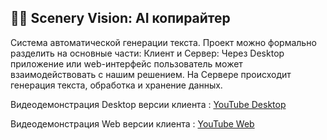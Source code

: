 ## 👩‍💻 Scenery Vision: AI копирайтер

Система автоматической генерации текста. Проект
можно формально разделить на основные части: Клиент и Сервер:
Через Desktop приложение или web-интерфейс пользователь может
взаимодействовать с нашим решением. На Сервере происходит
генерация текста, обработка и хранение данных.

Видеодемонстрация Desktop версии клиента : [YouTube Desktop](https://www.youtube.com/watch?v=7-Tvetb9HiU)

Видеодемонстрация Web версии клиента : [YouTube Web](https://www.youtube.com/watch?v=a6AvfHoysBc)

<!--

**Here are some ideas to get you started:**

🙋‍♀️ A short introduction - what is your organization all about?
🌈 Contribution guidelines - how can the community get involved?
👩‍💻 Useful resources - where can the community find your docs? Is there anything else the community should know?
🍿 Fun facts - what does your team eat for breakfast?
🧙 Remember, you can do mighty things with the power of [Markdown](https://docs.github.com/github/writing-on-github/getting-started-with-writing-and-formatting-on-github/basic-writing-and-formatting-syntax)
-->
